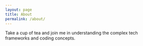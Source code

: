 ```yaml
---
layout: page
title: About
permalink: /about/
---
```


Take a cup of tea and join me in understanding the complex tech frameworks and coding concepts.
